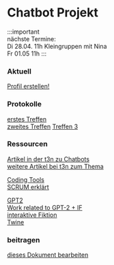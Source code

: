 [Kommentare]: <> (
hey hallo willkommen hoffe es gefällt :3 <3 
)

# Chatbot Projekt

:::important  
nächste Termine:  
Di 28.04. 11h Kleingruppen mit Nina  
Fr 01.05 11h 
:::  

### Aktuell

[Profil erstellen!](/People/beispiel.md)

### Protokolle

[erstes Treffen](Protokoll/Treffen_1)  
[zweites Treffen](Protokoll/Treffen_2)
[Treffen 3](Protokoll/Treffen_3)



### Ressourcen

[Artikel in der t3n zu Chatbots](https://drive.google.com/file/d/1x8BuAEbj8uXh2bs88FiGuoiBvpE5S_mf/view)  
[weitere Artikel bei t3n zum Thema](https://t3n.de/tag/chatbot/)  

[Coding Tools](Ressourcen/Code)  
[SCRUM erklärt](Ressourcen/SCRUM)  

[GPT2](Ressourcen/GPT-2)  
[Work related to GPT-2 + IF](Ressourcen/relatedWork.md)  
[interaktive Fiktion](IF/index)  
[Twine](twine/)  


### beitragen

[dieses Dokument bearbeiten](howto)